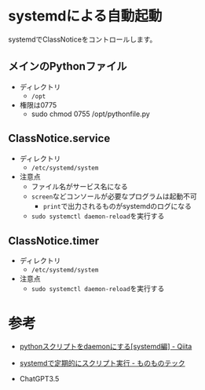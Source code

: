 # systemdによる自動起動
systemdでClassNoticeをコントロールします。

## メインのPythonファイル
* ディレクトリ
  * `/opt`  
* 権限は0775
  * sudo chmod 0755 /opt/pythonfile.py

## ClassNotice.service
* ディレクトリ
  * `/etc/systemd/system`
* 注意点
  * ファイル名がサービス名になる
  * `screen`などコンソールが必要なプログラムは起動不可
    * `print`で出力されるものがsystemdのログになる  
  * `sudo systemctl daemon-reload`を実行する

## ClassNotice.timer
* ディレクトリ
  * `/etc/systemd/system` 
* 注意点
  *  `sudo systemctl daemon-reload`を実行する

# 参考
* [pythonスクリプトをdaemonにする[systemd編] - Qiita](https://qiita.com/katsuNakajima/items/7ece6c74f992f652d732)

* [systemdで定期的にスクリプト実行 - ものものテック](https://monomonotech.jp/kurage/raspberrypi/systemd_timer.html)
* ChatGPT3.5
